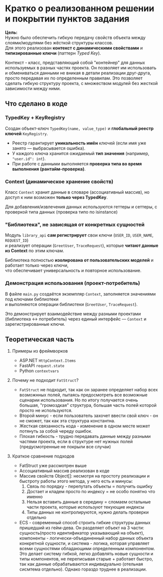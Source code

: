 # Кратко о реализованном решении и покрытии пунктов задания

**Цель:**  
Нужно было обеспечить гибкую передачу свойств объекта между слоями/модулями без жёсткой структуры классов.  
Для этого реализован **контекст с динамическими свойствами** и **типизированные ключи** (паттерн *Typed Key*).

Контекст - класс, представляющий собой "контейнер" для данных используемых в разных частях проекта. Он позволяет им использовать и обмениваться данными не вникая в детали реализации друг-друга, просто передавая их по определенным правилам.
Это позволяет сделать гибкую структуру проекта, с множеством модулей без жесткой зависимости между ними.

## Что сделано в коде

### TypedKey + KeyRegistry

Создан объект-ключ `TypedKey(name, value_type)` и **глобальный реестр ключей** `KeyRegistry`.

- Реестр гарантирует **уникальность имён** ключей (если имя уже занято — выбрасывается ошибка).
- У каждого ключа хранится ожидаемый **тип значения** (например, `"user.id": int`).
- При работе с данными выполняется **проверка типа во время выполнения (рантайм-проверка)**.

### **Context (динамическое хранение свойств)**

Класс `Context` хранит данные в словаре (ассоциативный массив), но доступ к ним возможен **только через TypedKey**.

Для добавления/извлечения данных используются геттеры и сеттеры, с проверкой типа данных (проверка типо по isinstance)

### "Библиотека", не зависящая от конкретных сущностей

Модуль `library_api` **сам регистрирует** свои ключи (`USER_ID`, `USER_NAME`, `REQUEST_ID`)  
и реализует операции (`GreetUser`, `TraceRequest`), которые **читают данные из Context** по этим ключам.

Библиотека полностью **изолирована от пользовательских моделей** и работает только через ключи,  
что обеспечивает универсальность и повторное использование.

### Демонстрация использования (проект-потребитель)

В файле `main.py` создаётся экземпляр `Context`, заполняется значениями под ключами библиотеки  
и выполняются операции библиотеки (`GreetUser`, `TraceRequest`).

Это демонстрирует взаимодействие между разными проектами (библиотека ↔ потребитель) через единый интерфейс — `Context` и зарегистрированные ключи.

## Теоретическая часть

1. Примеры из фреймворков  

    - ASP.NET `HttpContext.Items`
    - FastAPI `request.state`
    - Python `contextvars`
2. Почему не подходит `FatStruct`?
    - `FatStruct` не подходит, так как он заранее определяет набор всех возможнных полей, пытаясь предосмотреть все возможные сценарии использования. Но по итогу получается очень большая, "громоздкая"  структура, большая часть полей которой просто не используются.
    - Второй минус - если пользователь захочет ввести свой ключ - он не сможет, так как эта структура константна.
    - Жесткая связанность кода - изменение в одном месте может потянуть за собой череду ошибок.
    - Плохая гибкость - трудно передавать данные между разными частями проекта, если в структуре нет нужных полей (предусмотренные не покрыли все случаи)
3. Краткое сравнение подходов
    - FatStruct уже рассмотрен выше
    - Ассоциативный массив реализован в коде
    - Массив свойств Object[]: несмотря на простоту реализации и быстроту работы этого метода, у него есть и минусы:
        1. Связь по порядку - перепутать объекты = получить ошибку
        2. Достает и кладем просто по индексу = не особо понятно что именно
        3. Нельзя вставить данные в середину = сломаем остальные части проекта, которые используют текующие индексы
        4. Типы данных не контролируются, нужно делать проверки отдельно
    - ECS - современный способ строить гибкие структуры данных пришедший из гейм-дева. Он разделяет объект на 3 части: сущность(просто идентификатор указывающий на объект), компоненты - логически-объединенный набор данных объекта конкретной сущности, и система - логика, которая управляет всеми сущностями обладающими определенным компонентом. Это делает систему гибкой, легко добавлять новые сущности и типы компонентов, не переписывая старые + работает быстро, так как данные обрабатываются индивидуально (отельная сисмтема отдельно). Однако гораздо труднее в реализации.
